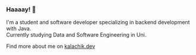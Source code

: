 ### Haaaay! 👋  
I'm a student and software developer specializing in backend development with Java.  
Currently studying Data and Software Engineering in Uni.  

Find more about me on [kalachik.dev](https://kalachik.dev)
